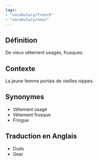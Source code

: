 ```yaml
---
tags:
- "vocabulary/french"
- "vocabulary/noun"
---
```


## Définition
De vieux vêtement usagés, frusques. 

## Contexte
La jeune femme portais de vieilles nippes. 

## Synonymes
- Vêtement usagé
- Vêtement frusque
- Fringue

## Traduction en Anglais
- Duds
- Gear


